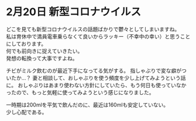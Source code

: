 # 2月20日 新型コロナウイルス

どこを見ても新型コロナウイルスの話題ばかりで鬱々としてしまいますね。  
私は育休中で満員電車乗らなくて良いからラッキー（不幸中の幸い）と思うことにしております。  
何でも前向きに捉えていきたい。  
発想の転換って大事ですよね。

チビがミルク飲むのが最近下手になってる気がする。
指しゃぶりで変な癖がついたか…？ 
妻と相談して、おしゃぶりを使う頻度を少し上げてみようという話に。
おしゃぶりはあまり使わない方針にしていたら、もう何日も使っていなかったので、もっと気軽に使ってみようという感じになりました。

一時期は200mlを平気で飲んだのに、最近は160mlも安定していない。  
少し心配である。
